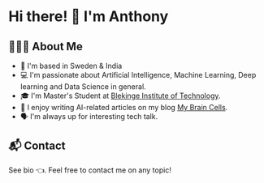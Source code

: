 # Hi there! 👋 I'm Anthony

## 👨🏻‍💻 About Me

* 📍 I'm based in Sweden & India
* 💻 I'm passionate about Artificial Intelligence, Machine Learning, Deep learning and Data Science in general.
* 🎓 I'm Master's Student at [Blekinge Institute of Technology](https://www.bth.se/).
* 📝 I  enjoy writing AI-related articles on my blog [My Brain Cells](http://mybraincells.com/). 
*  🗣 I'm always up for interesting tech talk.

## 📬 Contact

See bio 👈. Feel free to contact me on any topic!


<!--
Here are some ideas to get you started:

- 🔭 I’m currently working on ...
- 🌱 I’m currently learning ...
- 👯 I’m looking to collaborate on ...
- 🤔 I’m looking for help with ...
- 💬 Ask me about ...
- 📫 How to reach me: ...
- 😄 Pronouns: ...
- ⚡ Fun fact: ...
-->
